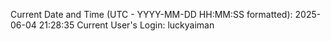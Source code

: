 Current Date and Time (UTC - YYYY-MM-DD HH:MM:SS formatted): 2025-06-04 21:28:35
Current User's Login: luckyaiman
